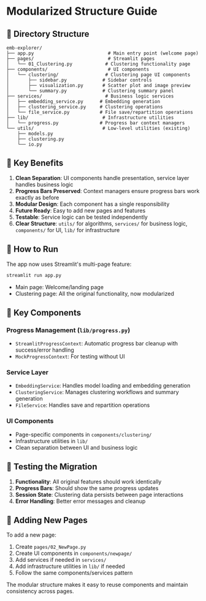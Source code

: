 # Modularized Structure Guide

## 📁 Directory Structure

```
emb-explorer/
├── app.py                           # Main entry point (welcome page)
├── pages/                           # Streamlit pages
│   └── 01_Clustering.py            # Clustering functionality page
├── components/                      # UI components
│   └── clustering/                 # Clustering page UI components
│       ├── sidebar.py             # Sidebar controls
│       ├── visualization.py       # Scatter plot and image preview
│       └── summary.py             # Clustering summary panel
├── services/                       # Business logic services
│   ├── embedding_service.py      # Embedding generation
│   ├── clustering_service.py     # Clustering operations
│   └── file_service.py           # File save/repartition operations
├── lib/                           # Infrastructure utilities
│   └── progress.py               # Progress bar context managers
└── utils/                         # Low-level utilities (existing)
    ├── models.py
    ├── clustering.py
    └── io.py
```

## 🎯 Key Benefits

1. **Clean Separation**: UI components handle presentation, service layer handles business logic
2. **Progress Bars Preserved**: Context managers ensure progress bars work exactly as before
3. **Modular Design**: Each component has a single responsibility
4. **Future Ready**: Easy to add new pages and features
5. **Testable**: Service logic can be tested independently
6. **Clear Structure**: `utils/` for algorithms, `services/` for business logic, `components/` for UI, `lib/` for infrastructure

## 🚀 How to Run

The app now uses Streamlit's multi-page feature:

```bash
streamlit run app.py
```

- Main page: Welcome/landing page
- Clustering page: All the original functionality, now modularized

## 🔧 Key Components

### Progress Management (`lib/progress.py`)
- `StreamlitProgressContext`: Automatic progress bar cleanup with success/error handling
- `MockProgressContext`: For testing without UI

### Service Layer
- `EmbeddingService`: Handles model loading and embedding generation
- `ClusteringService`: Manages clustering workflows and summary generation  
- `FileService`: Handles save and repartition operations

### UI Components
- Page-specific components in `components/clustering/`
- Infrastructure utilities in `lib/`
- Clean separation between UI and business logic

## 🧪 Testing the Migration

1. **Functionality**: All original features should work identically
2. **Progress Bars**: Should show the same progress updates
3. **Session State**: Clustering data persists between page interactions
4. **Error Handling**: Better error messages and cleanup

## 🔄 Adding New Pages

To add a new page:

1. Create `pages/02_NewPage.py`
2. Create UI components in `components/newpage/`
3. Add services if needed in `services/`
4. Add infrastructure utilities in `lib/` if needed
5. Follow the same components/services pattern

The modular structure makes it easy to reuse components and maintain consistency across pages.
